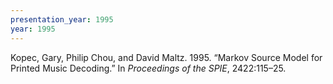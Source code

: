 ```yaml
---
presentation_year: 1995
year: 1995
---
```


Kopec, Gary, Philip Chou, and David Maltz. 1995. “Markov Source Model for Printed Music Decoding.” In <i>Proceedings of the SPIE</i>, 2422:115–25.